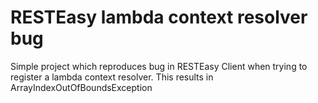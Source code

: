 # RESTEasy lambda context resolver bug
Simple project which reproduces bug in RESTEasy Client when trying to register a lambda context resolver. This results in ArrayIndexOutOfBoundsException
